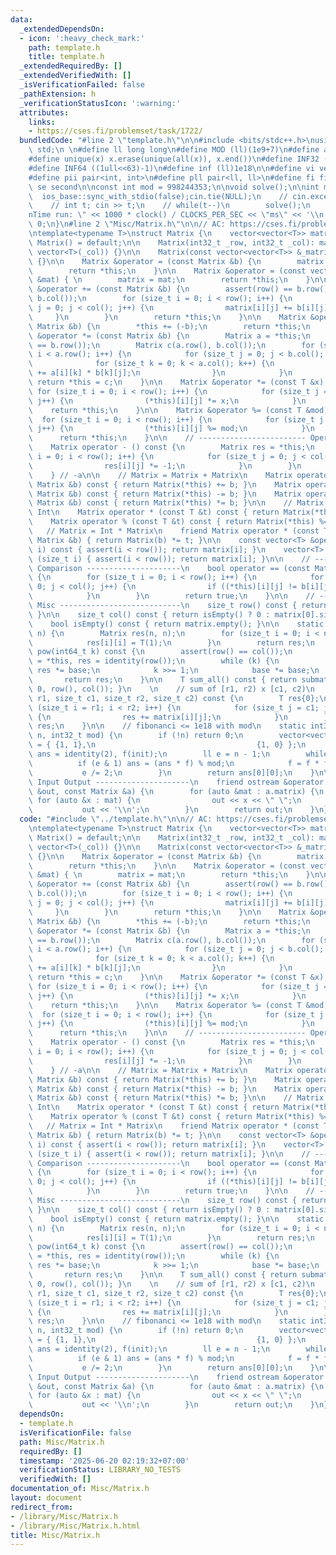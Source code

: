 ```yaml
---
data:
  _extendedDependsOn:
  - icon: ':heavy_check_mark:'
    path: template.h
    title: template.h
  _extendedRequiredBy: []
  _extendedVerifiedWith: []
  _isVerificationFailed: false
  _pathExtension: h
  _verificationStatusIcon: ':warning:'
  attributes:
    links:
    - https://cses.fi/problemset/task/1722/
  bundledCode: "#line 2 \"template.h\"\n\n#include <bits/stdc++.h>\nusing namespace\
    \ std;\n \n#define ll long long\n#define MOD (ll)(1e9+7)\n#define all(x) (x).begin(),(x).end()\n\
    #define unique(x) x.erase(unique(all(x)), x.end())\n#define INF32 ((1ull<<31)-1)\n\
    #define INF64 ((1ull<<63)-1)\n#define inf (ll)1e18\n\n#define vi vector<int>\n\
    #define pii pair<int, int>\n#define pll pair<ll, ll>\n#define fi first\n#define\
    \ se second\n\nconst int mod = 998244353;\n\nvoid solve();\n\nint main(){\n  \
    \  ios_base::sync_with_stdio(false);cin.tie(NULL);\n    // cin.exceptions(cin.failbit);\n\
    \    // int t; cin >> t;\n    // while(t--)\n        solve();\n    cerr << \"\\\
    nTime run: \" << 1000 * clock() / CLOCKS_PER_SEC << \"ms\" << '\\n';\n    return\
    \ 0;\n}\n#line 2 \"Misc/Matrix.h\"\n\n// AC: https://cses.fi/problemset/task/1722/\n\
    \ntemplate<typename T>\nstruct Matrix {\n    vector<vector<T>> matrix;\n\n   \
    \ Matrix() = default;\n\n    Matrix(int32_t _row, int32_t _col): matrix(_row,\
    \ vector<T>(_col)) {}\n\n    Matrix(const vector<vector<T>> &_matrix): matrix(_matrix)\
    \ {}\n\n    Matrix &operator = (const Matrix &b) {\n        matrix = b.matrix;\n\
    \        return *this;\n    }\n\n    Matrix &operator = (const vector<vector<T>>\
    \ &mat) { \n        matrix = mat;\n        return *this;\n    }\n\n    Matrix\
    \ &operator += (const Matrix &b) {\n        assert(row() == b.row() && col() ==\
    \ b.col());\n        for (size_t i = 0; i < row(); i++) {\n            for (size_t\
    \ j = 0; j < col(); j++) {\n                matrix[i][j] += b[i][j];\n       \
    \     }\n        }\n        return *this;\n    }\n\n    Matrix &operator -= (const\
    \ Matrix &b) {\n        *this += (-b);\n        return *this;\n    }\n\n    Matrix\
    \ &operator *= (const Matrix &b) {\n        Matrix a = *this;\n        assert(a.col()\
    \ == b.row());\n        Matrix c(a.row(), b.col());\n        for (size_t i = 0;\
    \ i < a.row(); i++) {\n            for (size_t j = 0; j < b.col(); j++) {\n  \
    \              for (size_t k = 0; k < a.col(); k++) {\n                    c[i][j]\
    \ += a[i][k] * b[k][j];\n                }\n            }\n        }\n       \
    \ return *this = c;\n    }\n\n    Matrix &operator *= (const T &x) {\n       \
    \ for (size_t i = 0; i < row(); i++) {\n            for (size_t j = 0; j < col();\
    \ j++) {\n                (*this)[i][j] *= x;\n            }\n        }\n    \
    \    return *this;\n    }\n\n    Matrix &operator %= (const T &mod) {\n      \
    \  for (size_t i = 0; i < row(); i++) {\n            for (size_t j = 0; j < col();\
    \ j++) {\n                (*this)[i][j] %= mod;\n            }\n        }\n  \
    \      return *this;\n    }\n\n    // ------------------------ Operator ------------------------\n\
    \    Matrix operator - () const {\n        Matrix res = *this;\n        for (size_t\
    \ i = 0; i < row(); i++) {\n            for (size_t j = 0; j < col(); j++) {\n\
    \                res[i][j] *= -1;\n            }\n        }\n        return res;\n\
    \    } // -a\n\n    // Matrix = Matrix + Matrix\n    Matrix operator + (const\
    \ Matrix &b) const { return Matrix(*this) += b; }\n    Matrix operator - (const\
    \ Matrix &b) const { return Matrix(*this) -= b; }\n    Matrix operator * (const\
    \ Matrix &b) const { return Matrix(*this) *= b; }\n\n    // Matrix = Matrix *\
    \ Int\n    Matrix operator * (const T &t) const { return Matrix(*this) *= t; }\n\
    \    Matrix operator % (const T &t) const { return Matrix(*this) %= t; }\n\n \
    \   // Matrix = Int * Matrix\n    friend Matrix operator * (const T &t, const\
    \ Matrix &b) { return Matrix(b) *= t; }\n\n    const vector<T> &operator [] (size_t\
    \ i) const { assert(i < row()); return matrix[i]; }\n    vector<T> &operator []\
    \ (size_t i) { assert(i < row()); return matrix[i]; }\n\n    // -------------------------\
    \ Comparison ---------------------\n    bool operator == (const Matrix &b) const\
    \ {\n        for (size_t i = 0; i < row(); i++) {\n            for (size_t j =\
    \ 0; j < col(); j++) {\n                if ((*this)[i][j] != b[i][j]) return false;\n\
    \            }\n        }\n        return true;\n    }\n\n    // -------------------------\
    \ Misc ---------------------------\n    size_t row() const { return matrix.size();\
    \ }\n\n    size_t col() const { return isEmpty() ? 0 : matrix[0].size(); }\n\n\
    \    bool isEmpty() const { return matrix.empty(); }\n\n    static Matrix identity(size_t\
    \ n) {\n        Matrix res(n, n);\n        for (size_t i = 0; i < n; i++) {\n\
    \            res[i][i] = T(1);\n        }\n        return res;\n    }\n\n    Matrix\
    \ pow(int64_t k) const {\n        assert(row() == col());\n        Matrix base\
    \ = *this, res = identity(row());\n        while (k) {\n            if (k & 1)\
    \ res *= base;\n            k >>= 1;\n            base *= base;\n        }\n \
    \       return res;\n    }\n\n    T sum_all() const { return submatrix_sum(0,\
    \ 0, row(), col()); }\n    \n    // sum of [r1, r2) x [c1, c2)\n    T submatrix_sum(size_t\
    \ r1, size_t c1, size_t r2, size_t c2) const {\n        T res{0};\n        for\
    \ (size_t i = r1; i < r2; i++) {\n            for (size_t j = c1; j < c2; j++)\
    \ {\n                res += matrix[i][j];\n            }\n        }\n        return\
    \ res;\n    }\n\n    // fibonanci <= 1e18 with mod\n    static int32_t fibonanci(int64_t\
    \ n, int32_t mod) {\n        if (!n) return 0;\n        vector<vector<ll>> init\
    \ = { {1, 1},\n                                    {1, 0} };\n        Matrix<ll>\
    \ ans = identity(2), f(init);\n        ll e = n - 1;\n        while (e) {\n  \
    \          if (e & 1) ans = (ans * f) % mod;\n            f = f * f % mod;\n \
    \           e /= 2;\n        }\n        return ans[0][0];\n    }\n\n    // ----------------------\
    \ Input Output ---------------------\n    friend ostream &operator << (ostream\
    \ &out, const Matrix &a) {\n        for (auto &mat : a.matrix) {\n           \
    \ for (auto &x : mat) {\n                out << x << \" \";\n            }\n \
    \           out << '\\n';\n        }\n        return out;\n    }\n};\n"
  code: "#include \"../template.h\"\n\n// AC: https://cses.fi/problemset/task/1722/\n\
    \ntemplate<typename T>\nstruct Matrix {\n    vector<vector<T>> matrix;\n\n   \
    \ Matrix() = default;\n\n    Matrix(int32_t _row, int32_t _col): matrix(_row,\
    \ vector<T>(_col)) {}\n\n    Matrix(const vector<vector<T>> &_matrix): matrix(_matrix)\
    \ {}\n\n    Matrix &operator = (const Matrix &b) {\n        matrix = b.matrix;\n\
    \        return *this;\n    }\n\n    Matrix &operator = (const vector<vector<T>>\
    \ &mat) { \n        matrix = mat;\n        return *this;\n    }\n\n    Matrix\
    \ &operator += (const Matrix &b) {\n        assert(row() == b.row() && col() ==\
    \ b.col());\n        for (size_t i = 0; i < row(); i++) {\n            for (size_t\
    \ j = 0; j < col(); j++) {\n                matrix[i][j] += b[i][j];\n       \
    \     }\n        }\n        return *this;\n    }\n\n    Matrix &operator -= (const\
    \ Matrix &b) {\n        *this += (-b);\n        return *this;\n    }\n\n    Matrix\
    \ &operator *= (const Matrix &b) {\n        Matrix a = *this;\n        assert(a.col()\
    \ == b.row());\n        Matrix c(a.row(), b.col());\n        for (size_t i = 0;\
    \ i < a.row(); i++) {\n            for (size_t j = 0; j < b.col(); j++) {\n  \
    \              for (size_t k = 0; k < a.col(); k++) {\n                    c[i][j]\
    \ += a[i][k] * b[k][j];\n                }\n            }\n        }\n       \
    \ return *this = c;\n    }\n\n    Matrix &operator *= (const T &x) {\n       \
    \ for (size_t i = 0; i < row(); i++) {\n            for (size_t j = 0; j < col();\
    \ j++) {\n                (*this)[i][j] *= x;\n            }\n        }\n    \
    \    return *this;\n    }\n\n    Matrix &operator %= (const T &mod) {\n      \
    \  for (size_t i = 0; i < row(); i++) {\n            for (size_t j = 0; j < col();\
    \ j++) {\n                (*this)[i][j] %= mod;\n            }\n        }\n  \
    \      return *this;\n    }\n\n    // ------------------------ Operator ------------------------\n\
    \    Matrix operator - () const {\n        Matrix res = *this;\n        for (size_t\
    \ i = 0; i < row(); i++) {\n            for (size_t j = 0; j < col(); j++) {\n\
    \                res[i][j] *= -1;\n            }\n        }\n        return res;\n\
    \    } // -a\n\n    // Matrix = Matrix + Matrix\n    Matrix operator + (const\
    \ Matrix &b) const { return Matrix(*this) += b; }\n    Matrix operator - (const\
    \ Matrix &b) const { return Matrix(*this) -= b; }\n    Matrix operator * (const\
    \ Matrix &b) const { return Matrix(*this) *= b; }\n\n    // Matrix = Matrix *\
    \ Int\n    Matrix operator * (const T &t) const { return Matrix(*this) *= t; }\n\
    \    Matrix operator % (const T &t) const { return Matrix(*this) %= t; }\n\n \
    \   // Matrix = Int * Matrix\n    friend Matrix operator * (const T &t, const\
    \ Matrix &b) { return Matrix(b) *= t; }\n\n    const vector<T> &operator [] (size_t\
    \ i) const { assert(i < row()); return matrix[i]; }\n    vector<T> &operator []\
    \ (size_t i) { assert(i < row()); return matrix[i]; }\n\n    // -------------------------\
    \ Comparison ---------------------\n    bool operator == (const Matrix &b) const\
    \ {\n        for (size_t i = 0; i < row(); i++) {\n            for (size_t j =\
    \ 0; j < col(); j++) {\n                if ((*this)[i][j] != b[i][j]) return false;\n\
    \            }\n        }\n        return true;\n    }\n\n    // -------------------------\
    \ Misc ---------------------------\n    size_t row() const { return matrix.size();\
    \ }\n\n    size_t col() const { return isEmpty() ? 0 : matrix[0].size(); }\n\n\
    \    bool isEmpty() const { return matrix.empty(); }\n\n    static Matrix identity(size_t\
    \ n) {\n        Matrix res(n, n);\n        for (size_t i = 0; i < n; i++) {\n\
    \            res[i][i] = T(1);\n        }\n        return res;\n    }\n\n    Matrix\
    \ pow(int64_t k) const {\n        assert(row() == col());\n        Matrix base\
    \ = *this, res = identity(row());\n        while (k) {\n            if (k & 1)\
    \ res *= base;\n            k >>= 1;\n            base *= base;\n        }\n \
    \       return res;\n    }\n\n    T sum_all() const { return submatrix_sum(0,\
    \ 0, row(), col()); }\n    \n    // sum of [r1, r2) x [c1, c2)\n    T submatrix_sum(size_t\
    \ r1, size_t c1, size_t r2, size_t c2) const {\n        T res{0};\n        for\
    \ (size_t i = r1; i < r2; i++) {\n            for (size_t j = c1; j < c2; j++)\
    \ {\n                res += matrix[i][j];\n            }\n        }\n        return\
    \ res;\n    }\n\n    // fibonanci <= 1e18 with mod\n    static int32_t fibonanci(int64_t\
    \ n, int32_t mod) {\n        if (!n) return 0;\n        vector<vector<ll>> init\
    \ = { {1, 1},\n                                    {1, 0} };\n        Matrix<ll>\
    \ ans = identity(2), f(init);\n        ll e = n - 1;\n        while (e) {\n  \
    \          if (e & 1) ans = (ans * f) % mod;\n            f = f * f % mod;\n \
    \           e /= 2;\n        }\n        return ans[0][0];\n    }\n\n    // ----------------------\
    \ Input Output ---------------------\n    friend ostream &operator << (ostream\
    \ &out, const Matrix &a) {\n        for (auto &mat : a.matrix) {\n           \
    \ for (auto &x : mat) {\n                out << x << \" \";\n            }\n \
    \           out << '\\n';\n        }\n        return out;\n    }\n};"
  dependsOn:
  - template.h
  isVerificationFile: false
  path: Misc/Matrix.h
  requiredBy: []
  timestamp: '2025-06-20 02:19:32+07:00'
  verificationStatus: LIBRARY_NO_TESTS
  verifiedWith: []
documentation_of: Misc/Matrix.h
layout: document
redirect_from:
- /library/Misc/Matrix.h
- /library/Misc/Matrix.h.html
title: Misc/Matrix.h
---
```

